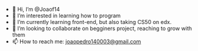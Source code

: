 - 👋 Hi, I’m @Joaof14
- 👀 I’m interested in learning how to program
- 🌱 I’m currently learning front-end, but also taking CS50 on edx.
- 💞️ I’m looking to collaborate on begginers project, reaching to grow with them
- 📫 How to reach me: joaopedro140003@gmail.com

<!---

--->
